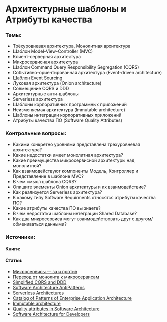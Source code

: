 # Архитектурные шаблоны и Атрибуты качества

### Темы:

* Трёхуровневая архитектура, Монолитная архитектура
* Шаблон Model-View-Controller \(MVC\)
* Клиент-серверная архитектура
* Микросервисная архитектура
* Шаблон Command Query Responsibility Segregation \(CQRS\)
* Событийно-ориентированная архитектура \(Event-driven architecture\)
* Шаблон Event Sourcing
* Луковая архитектура \(Onion architecture\)
* Совмещение CQRS и DDD
* Архитектурные анти-шаблоны
* Serverless архитектура
* Шаблоны корпоративных программных приложений
* Неизменяемая архитектура \(Immutable architecture\)
* Шаблоны интеграции корпоративных приложений
* Атрибуты качества ПО \(Software Quality Attributes\)

### Контрольные вопросы:

* Какими конкретно уровнями представлена трехуровневая архитектура?
* Какие недостатки имеет монолитная архитектура?
* Какие преимущества микросервисной архитектуры над монолитной?
* Как взаимодействуют компоненты Модель, Контроллер и Представление в шаблоне MVC?
* В чем смысл шаблона CQRS?
* Опишите элементы Onion архитектуры и их взаимодействие?
* Как реализуется Serverless архитектура?
* К какому типу Software Requirments относятся атрибуты качества ПО?
* Какие атрибуты качества ПО вы знаете?
* В чем недостатки шаблоны интеграции Shared Database?
* Как два микросервиса могут взаимодействовать друг с другом/обмениваться данными?

### Источники:

#### Книги:

#### Статьи:

* [Микросервисы — за и против](http://devopsru.com/news/2016-05-10-microservice-trade-offs.html)
* [Переход от монолита к микросервисам](https://habr.com/ru/post/305826/)
* [Simplified CQRS and DDD](https://github.com/dotnet-architecture/eShopOnContainers/wiki/Simplified-CQRS-and-DDD)
* [Software Architecture AntiPatterns](https://sourcemaking.com/antipatterns/software-architecture-antipatterns)
* [Serverless Architectures](https://martinfowler.com/articles/serverless.html)
* [Catalog of Patterns of Enterprise Application Architecture](https://www.martinfowler.com/eaaCatalog/)
* [Immutable architecture](https://enterprisecraftsmanship.com/posts/immutable-architecture/)
* [Quality attributes in Software Architecture](https://hackernoon.com/quality-attributes-in-software-architecture-3844ea482732)
* [Software Architecture for Developers](https://softwarearchitecturefordevelopers.com/)

